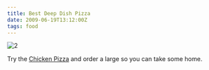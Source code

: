 ```yaml
---
title: Best Deep Dish Pizza
date: 2009-06-19T13:12:00Z
tags: food
---
```

![2]

Try the [Chicken Pizza][1] and order a large so you can take some home.

 [1]: http://www.zacharys.com/
 [2]: https://ggr_com.s3.amazonaws.com/images/zacharys-pizza.jpg
